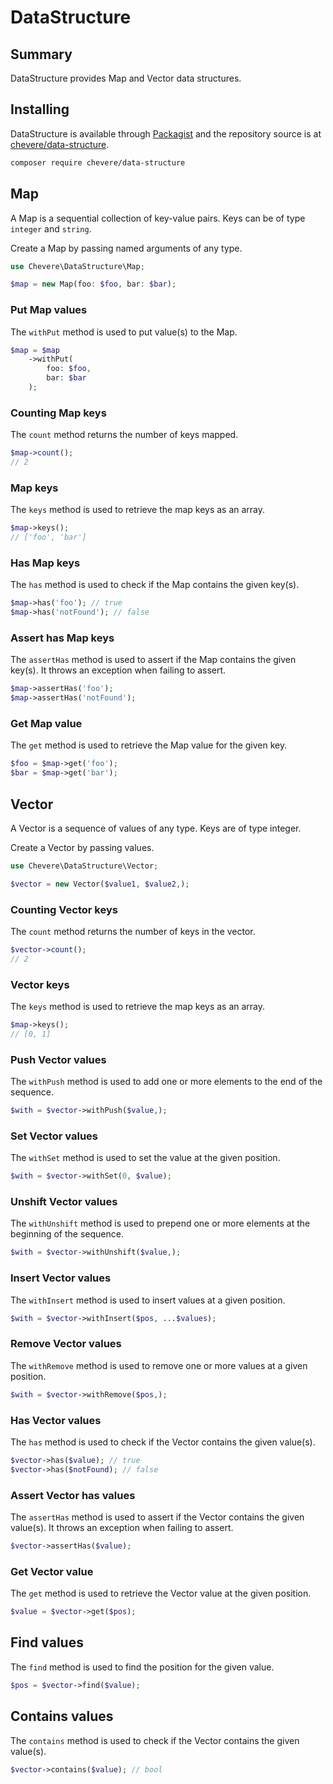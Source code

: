 # DataStructure

## Summary

DataStructure provides Map and Vector data structures.

## Installing

DataStructure is available through [Packagist](https://packagist.org/packages/chevere/data-structure) and the repository source is at [chevere/data-structure](https://github.com/chevere/data-structure).

```sh
composer require chevere/data-structure
```

## Map

A Map is a sequential collection of key-value pairs. Keys can be of type `integer` and `string`.

Create a Map by passing named arguments of any type.

```php
use Chevere\DataStructure\Map;

$map = new Map(foo: $foo, bar: $bar);
```

### Put Map values

The `withPut` method is used to put value(s) to the Map.

```php
$map = $map
    ->withPut(
        foo: $foo,
        bar: $bar
    );
```

### Counting Map keys

The `count` method returns the number of keys mapped.

```php
$map->count();
// 2
```

### Map keys

The `keys` method is used to retrieve the map keys as an array.

```php
$map->keys();
// ['foo', 'bar']
```

### Has Map keys

The `has` method is used to check if the Map contains the given key(s).

```php
$map->has('foo'); // true
$map->has('notFound'); // false
```

### Assert has Map keys

The `assertHas` method is used to assert if the Map contains the given key(s). It throws an exception when failing to assert.

```php
$map->assertHas('foo');
$map->assertHas('notFound');
```

### Get Map value

The `get` method is used to retrieve the Map value for the given key.

```php
$foo = $map->get('foo');
$bar = $map->get('bar');
```

## Vector

A Vector is a sequence of values of any type. Keys are of type integer.

Create a Vector by passing values.

```php
use Chevere\DataStructure\Vector;

$vector = new Vector($value1, $value2,);
```

### Counting Vector keys

The `count` method returns the number of keys in the vector.

```php
$vector->count();
// 2
```

### Vector keys

The `keys` method is used to retrieve the map keys as an array.

```php
$map->keys();
// [0, 1]
```

### Push Vector values

The `withPush` method is used to add one or more elements to the end of the sequence.

```php
$with = $vector->withPush($value,);
```

### Set Vector values

The `withSet` method is used to set the value at the given position.

```php
$with = $vector->withSet(0, $value);
```

### Unshift Vector values

The `withUnshift` method is used to prepend one or more elements at the beginning of the sequence.

```php
$with = $vector->withUnshift($value,);
```

### Insert Vector values

The `withInsert` method is used to insert values at a given position.

```php
$with = $vector->withInsert($pos, ...$values);
```

### Remove Vector values

The `withRemove` method is used to remove one or more values at a given position.

```php
$with = $vector->withRemove($pos,);
```

### Has Vector values

The `has` method is used to check if the Vector contains the given value(s).

```php
$vector->has($value); // true
$vector->has($notFound); // false
```

### Assert Vector has values

The `assertHas` method is used to assert if the Vector contains the given value(s). It throws an exception when failing to assert.

```php
$vector->assertHas($value);
```

### Get Vector value

The `get` method is used to retrieve the Vector value at the given position.

```php
$value = $vector->get($pos);
```

## Find values

The `find` method is used to find the position for the given value.

```php
$pos = $vector->find($value);
```

## Contains values

The `contains` method is used to check if the Vector contains the given value(s).

```php
$vector->contains($value); // bool
```
